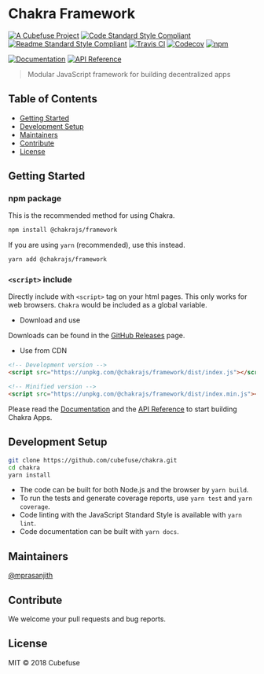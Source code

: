 # Chakra Framework

[![A Cubefuse Project](https://img.shields.io/badge/a_project_by-cubefuse-blue.svg?style=for-the-badge)](http://cubefuse.org)
[![Code Standard Style Compliant](https://img.shields.io/badge/code-standard-green.svg?style=for-the-badge)](https://github.com/standard/standard)
[![Readme Standard Style Compliant](https://img.shields.io/badge/readme-standard-green.svg?style=for-the-badge)](https://github.com/RichardLitt/standard-readme)
[![Travis CI](https://img.shields.io/travis/cubefuse/chakra.svg?style=for-the-badge)](https://travis-ci.org/cubefuse/chakra)
[![Codecov](https://img.shields.io/codecov/c/github/cubefuse/chakra.svg?style=for-the-badge)](https://codecov.io/gh/cubefuse/chakra)
[![npm](https://img.shields.io/npm/v/@chakrajs/framework.svg?style=for-the-badge)](https://www.npmjs.com/package/@chakrajs/framework)

[![Documentation](https://img.shields.io/badge/Documentation-blue.svg?style=for-the-badge)](https://cubefuse.github.io/chakra-docs)
[![API Reference](https://img.shields.io/badge/API-Reference-blue.svg?style=for-the-badge)](https://cubefuse.github.io/chakra)


>  Modular JavaScript framework for building decentralized apps

## Table of Contents
- [Getting Started](#getting-started)
- [Development Setup](#development-setup)
- [Maintainers](#maintainers)
- [Contribute](#contribute)
- [License](#license)

## Getting Started

### npm package

This is the recommended method for using Chakra.

```sh
npm install @chakrajs/framework
```

If you are using `yarn` (recommended), use this instead.

```sh
yarn add @chakrajs/framework
```

### `<script>` include
Directly include with `<script>` tag on your html pages. This only works for web browsers.
`Chakra` would be included as a global variable.

- Download and use

Downloads can be found in the [GitHub Releases](https://github.com/cubefuse/chakra/releases) page.

- Use from CDN

```html
<!-- Development version -->
<script src="https://unpkg.com/@chakrajs/framework/dist/index.js"></script>

<!-- Minified version -->
<script src="https://unpkg.com/@chakrajs/framework/dist/index.min.js"></script>
```

Please read the [Documentation](https://cubefuse.github.io/chakra-docs) and the [API Reference](https://cubefuse.github.io/chakra) to start building Chakra Apps.

## Development Setup

```sh
git clone https://github.com/cubefuse/chakra.git
cd chakra
yarn install
``` 

- The code can be built for both Node.js and the browser by `yarn build`.
- To run the tests and generate coverage reports, use `yarn test` and `yarn coverage`.
- Code linting with the JavaScript Standard Style is available with `yarn lint`.
- Code documentation can be built with `yarn docs`.

## Maintainers

[@mprasanjith](https://github.com/mprasanjith)

## Contribute

We welcome your pull requests and bug reports.

## License

MIT © 2018 Cubefuse
